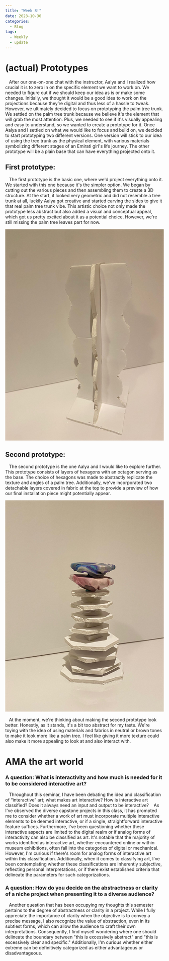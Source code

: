 ```yaml
---
title: "Week 8!"
date: 2023-10-30
categories:
  - Blog
tags:
  - Weekly
  - update
---
```


# (actual) Prototypes 
   After our one-on-one chat with the instructor, Aalya and I realized how crucial it is to zero in on the specific element we want to work on. We needed to figure out if we should keep our idea as is or make some changes. Initially, we thought it would be a good idea to work on the projections because they’re digital and thus less of a hassle to tweak. However, we ultimately decided to focus on prototyping the palm tree trunk. We settled on the palm tree trunk because we believe it's the element that will grab the most attention. Plus, we needed to see if it's visually appealing and easy to understand, so we wanted to create a prototype for it. Once Aalya and I settled on what we would like to focus and build on, we decided to start prototyping two different versions. One version will stick to our idea of using the tree trunk as the physical element, with various materials symbolizing different stages of an Emirati girl's life journey. The other prototype will be a plain base that can have everything projected onto it.


## First prototype:

     The first prototype is the basic one, where we'd project everything onto it. We started with this one because it's the simpler option. We began by cutting out the various pieces and then assembling them to create a 3D structure. At the start, it looked very geometric and did not resemble a tree trunk at all, luckily Aalya got creative and started carving the sides to give it that real palm tree trunk vibe. This artistic choice not only made the prototype less abstract but also added a visual and conceptual appeal, which got us pretty excited about it as a potential choice. However, we're still missing the palm tree leaves part for now.

![](/assets/images/prototype1.jpeg)



## Second prototype:
     The second prototype is the one Aalya and I would like to explore further. This prototype consists of layers of hexagons with an octagon serving as the base. The choice of hexagons was made to abstractly replicate the texture and angles of a palm tree. Additionally, we've incorporated two detachable layers covered in fabric at the top to provide a preview of how our final installation piece might potentially appear.

![](/assets/images/prototype2.jpeg)

   At the moment, we're thinking about making the second prototype look better. Honestly, as it stands, it's a bit too abstract for my taste. We're toying with the idea of using materials and fabrics in neutral or brown tones to make it look more like a palm tree. I feel like giving it more texture could also make it more appealing to look at and also interact with. 

# AMA the art world

### A question: What is interactivity and how much is needed for it to be considered interactive art?

   Throughout this seminar, I have been debating the idea and classification of “interactive” art; what makes art interactive? How is interactive art classified? Does it always need an input and output to be interactive? 
   As I've observed the diverse capstone projects in this class, it has prompted me to consider whether a work of art must incorporate multiple interactive elements to be deemed interactive, or if a single, straightforward interactive feature suffices. Furthermore, I've been questioning whether these interactive aspects are limited to the digital realm or if analog forms of interactivity can also be classified as art.
It's notable that the majority of works identified as interactive art, whether encountered online or within museum exhibitions, often fall into the categories of digital or mechanical. However, I'm curious if there's room for analog forms of interactive art within this classification. Additionally, when it comes to classifying art, I've been contemplating whether these classifications are inherently subjective, reflecting personal interpretations, or if there exist established criteria that delineate the parameters for such categorizations.


### A question: How do you decide on the abstractness or clarity of a niche project when presenting it to a diverse audience?

   Another question that has been occupying my thoughts this semester pertains to the degree of abstractness or clarity in a project. While I fully appreciate the importance of clarity when the objective is to convey a precise message, I also recognize the value of abstraction, even in its subtlest forms, which can allow the audience to craft their own interpretations. Consequently, I find myself wondering where one should delineate the boundary between "this is excessively abstract" and "this is excessively clear and specific." Additionally, I'm curious whether either extreme can be definitively categorized as either advantageous or disadvantageous.

